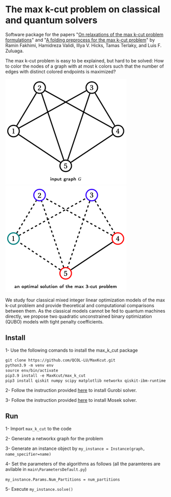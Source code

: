 # The max k-cut problem on classical and quantum solvers

Software package for the papers "[On relaxations of the max k-cut problem formulations](https://www.sciencedirect.com/science/article/abs/pii/S0167637723001293)" and "[A folding preprocess for the max k-cut problem](https://optimization-online.org/2024/11/a-folding-preprocess-for-the-max-k-cut-problem/)" by Ramin Fakhimi, Hamidreza Validi, Illya V. Hicks, Tamas Terlaky, and Luis F. Zuluaga.

The max k-cut problem is easy to be explained, but hard to be solved: How to color the nodes of a graph with at most k colors such that the number of edges with distinct colored endpoints is maximized?

![Figure 1](readme_images/input_graph.png?raw=true "Input graph")
![Figure 2](readme_images/solution_max_3-cut.png?raw=true "An optimal solution for the max 3-cut problem")

We study four classical mixed integer linear optimization models of the max k-cut problem and provide theoretical and computational comparisons between them. As the classical models cannot be fed to quantum machines directly, we propose two quadratic unconstrained binary optimization (QUBO) models with tight penalty coefficients. 


## Install

1- Use the following comands to install the max_k_cut package

```
git clone https://github.com/QCOL-LU/MaxKcut.git
python3.9 -m venv env
source env/bin/activate
pip3.9 install -e MaxKcut/max_k_cut
pip3 install qiskit numpy scipy matplotlib networkx qiskit-ibm-runtime
```

2- Follow the instruction provided [here](https://support.gurobi.com/hc/en-us/articles/360044290292-How-do-I-install-Gurobi-for-Python-) to install Gurobi solver.

3- Follow the instruction provided [here](https://docs.mosek.com/latest/install/installation.html) to install Mosek solver.

## Run

1- Import ```max_k_cut``` to the code

2- Generate a networkx graph for the problem

3- Generate an instance object by ```my_instance = Instance(graph, name_specifier=name)```

4- Set the parameters of the algorithms as follows (all the paramteres are avilable in ```main\ParametersDefault.py```)

```my_instance.Params.Num_Partitions = num_partitions```

5- Execute ```my_instance.solve()```

